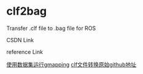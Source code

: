 # clf2bag

Transfer .clf file to .bag file for ROS

CSDN Link



reference Link

[使用数据集运行gmapping](https://www.jianshu.com/p/74fea75554ba)
[clf文件转换原始github地址](https://gist.github.com/mintar/d6c0dbd3e9e5dd1b1af0441689607ed7)
